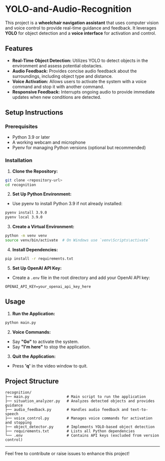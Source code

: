# YOLO-and-Audio-Recognition

This project is a **wheelchair navigation assistant** that uses computer vision and voice control to provide real-time guidance and feedback. It leverages **YOLO** for object detection and a **voice interface** for activation and control.

## Features

- **Real-Time Object Detection:** Utilizes YOLO to detect objects in the environment and assess potential obstacles.
- **Audio Feedback:** Provides concise audio feedback about the surroundings, including object type and distance.
- **Voice Activation:** Allows users to activate the system with a voice command and stop it with another command.
- **Responsive Feedback:** Interrupts ongoing audio to provide immediate updates when new conditions are detected.

## Setup Instructions

### Prerequisites

- Python 3.9 or later
- A working webcam and microphone
- Pyenv for managing Python versions (optional but recommended)

### Installation

1. **Clone the Repository:**

```bash
git clone <repository-url>
cd recognition
```

2. **Set Up Python Environment:**

- Use pyenv to install Python 3.9 if not already installed:

```bash
pyenv install 3.9.0
pyenv local 3.9.0
```

3. **Create a Virtual Environment:**

```bash
python -m venv venv
source venv/bin/activate  # On Windows use `venv\Scripts\activate`
```

4. **Install Dependencies:**

```bash
pip install -r requirements.txt
```

5. **Set Up OpenAI API Key:**

- Create a `.env` file in the root directory and add your OpenAI API key:

```env
OPENAI_API_KEY=your_openai_api_key_here
```

## Usage

1. **Run the Application:**

```bash
python main.py
```

2. **Voice Commands:**

- Say **"Go"** to activate the system.
- Say **"I'm here"** to stop the application.

3. **Quit the Application:**

- Press **'q'** in the video window to quit.

## Project Structure

```
recognition/
├── main.py                 # Main script to run the application
├── situation_analyzer.py   # Analyzes detected objects and provides guidance
├── audio_feedback.py       # Handles audio feedback and text-to-speech
├── voice_control.py        # Manages voice commands for activation and stopping
├── object_detector.py      # Implements YOLO-based object detection
├── requirements.txt        # Lists all Python dependencies
└── .env                    # Contains API keys (excluded from version control)
```

---

Feel free to contribute or raise issues to enhance this project!
